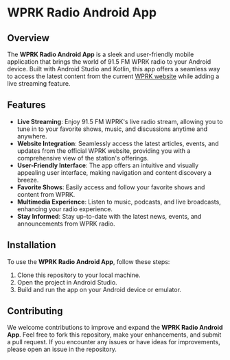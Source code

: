 # WPRK Radio Android App

## Overview

The **WPRK Radio Android App** is a sleek and user-friendly mobile application that brings the world of 91.5 FM WPRK radio to your Android device. Built with Android Studio and Kotlin, this app offers a seamless way to access the latest content from the current [WPRK website](https://www.wprk.org) while adding a live streaming feature.

## Features

- **Live Streaming**: Enjoy 91.5 FM WPRK's live radio stream, allowing you to tune in to your favorite shows, music, and discussions anytime and anywhere.
- **Website Integration**: Seamlessly access the latest articles, events, and updates from the official WPRK website, providing you with a comprehensive view of the station's offerings.
- **User-Friendly Interface**: The app offers an intuitive and visually appealing user interface, making navigation and content discovery a breeze.
- **Favorite Shows**: Easily access and follow your favorite shows and content from WPRK.
- **Multimedia Experience**: Listen to music, podcasts, and live broadcasts, enhancing your radio experience.
- **Stay Informed**: Stay up-to-date with the latest news, events, and announcements from WPRK radio.

## Installation

To use the **WPRK Radio Android App**, follow these steps:

1. Clone this repository to your local machine.
2. Open the project in Android Studio.
3. Build and run the app on your Android device or emulator.

## Contributing

We welcome contributions to improve and expand the **WPRK Radio Android App**. Feel free to fork this repository, make your enhancements, and submit a pull request. If you encounter any issues or have ideas for improvements, please open an issue in the repository.
